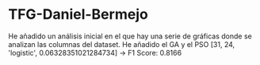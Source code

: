 # TFG-Daniel-Bermejo

He añadido un análisis inicial en el que hay una serie de gráficas donde se analizan las columnas del dataset.
He añadido el GA y el PSO 
[31, 24, 'logistic', 0.06328351021284734] -> F1 Score: 0.8166
